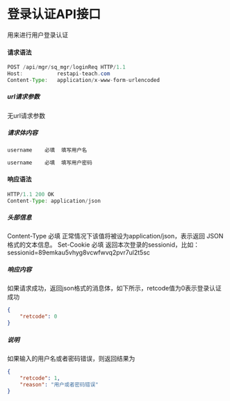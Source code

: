 # 登录认证API接口



用来进行用户登录认证

#### 请求语法
```java
POST /api/mgr/sq_mgr/loginReq HTTP/1.1
Host:           restapi-teach.com
Content-Type:   application/x-www-form-urlencoded
```

##### url请求参数
无url请求参数


##### 请求体内容

```python
username	必填	填写用户名

username	必填	填写用户密码
```

#### 响应语法
```java
HTTP/1.1 200 OK
Content-Type: application/json
```

##### 头部信息

Content-Type	必填 	正常情况下该值将被设为application/json，表示返回 JSON 格式的文本信息。
Set-Cookie    必填  返回本次登录的sessionid，比如：sessionid=89emkau5vhyg8vcwfwvq2pvr7ul2t5sc

##### 响应内容
如果请求成功，返回json格式的消息体，如下所示，retcode值为0表示登录认证成功
```json
{
    "retcode": 0
}
```

##### 说明
如果输入的用户名或者密码错误，则返回结果为

```json
{
    "retcode": 1,
    "reason": "用户或者密码错误"
}
```


